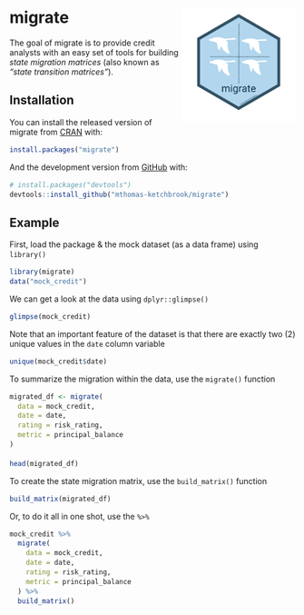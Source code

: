
<!-- README.md is generated from README.Rmd. Please edit that file -->

# migrate <img src='man/figures/logo.png' align="right" height="200" />

<!-- badges: start -->

<!-- badges: end -->

The goal of migrate is to provide credit analysts with an easy set of
tools for building *state migration matrices* (also known as *“state
transition matrices”*).

## Installation

You can install the released version of migrate from
[CRAN](https://CRAN.R-project.org) with:

``` r
install.packages("migrate")
```

And the development version from [GitHub](https://github.com/) with:

``` r
# install.packages("devtools")
devtools::install_github("mthomas-ketchbrook/migrate")
```

## Example

First, load the package & the mock dataset (as a data frame) using
`library()`

``` r
library(migrate)
data("mock_credit")
```

We can get a look at the data using `dplyr::glimpse()`

``` r
glimpse(mock_credit)
```

Note that an important feature of the dataset is that there are exactly
two (2) unique values in the `date` column variable

``` r
unique(mock_credit$date)
```

To summarize the migration within the data, use the `migrate()` function

``` r
migrated_df <- migrate(
  data = mock_credit, 
  date = date, 
  rating = risk_rating, 
  metric = principal_balance
)

head(migrated_df)
```

To create the state migration matrix, use the `build_matrix()` function

``` r
build_matrix(migrated_df)
```

Or, to do it all in one shot, use the `%>%`

``` r
mock_credit %>% 
  migrate(
    data = mock_credit, 
    date = date, 
    rating = risk_rating, 
    metric = principal_balance
  ) %>% 
  build_matrix()
```
